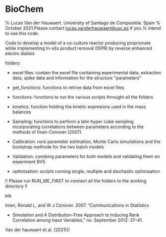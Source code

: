 # BioChem

% Lucas Van der Hauwaert. University of Santiago de Compostela. Spain
% October 2021.Please contact lucas.vanderhauwaert@usc.es if you
% intend to use this code.

Code to develop a model of a co-culture reactor producing proprionate 
while implementing In-situ product removal (ISPR) by reverse enhanced 
electro dialisis   


folders: 
* excel files: contain the excel file containing experimental data, 
extraction data, spike data and information for the structure "parameters" 

* get_functions: functions to retrive data from excel files 

* functions: functions to run the various scripts throught all the folders

* kinetics: function holding the kinetic expresions used in the mass
 balances 

* Sampling: functions to perform a latin hyper cube sampling incorporating 
correlations between parameters according to the methods of 
Iman-Conover (2007). 

* Calibration: runs parameter estimation, Monte Carlo simuilations and the
bootstrap methode for the two batch models

* Validation: comibing parameters for both models and validating them on
 experiment BV5
 
* optimisation: scripts running single, multiple and stochastic 
optimisation 


!! 
Please run RUN_ME_FIRST to connect all the folders to the working directory
!! 

bib

Iman, Ronald L, and W J Conover. 2007. “Communications in Statistics 
- Simulation and A Distribution-Free Approach to Inducing Rank Correlation 
among Input Variables,” no. September 2012: 37–41.

Van der hauwaert et al. (2021)()



